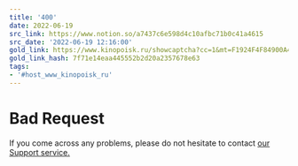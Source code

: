 ```yaml
---
title: '400'
date: 2022-06-19
src_link: https://www.notion.so/a7437c6e598d4c10afbc71b0c41a4615
src_date: '2022-06-19 12:16:00'
gold_link: https://www.kinopoisk.ru/showcaptcha?cc=1&mt=F1924F4F84900A4A4CCDE463A554AC2BD3D02F5C8D24210E53BCE5D9F54FCF0B66918560E003BA8D3EB4EB88D729ED1CA691160F0E52EB60B4BC87CD7AEB7DDBE8F513458B73B848D3E8D7234F2010D457B0BF5E99CE3CDF3F259BA1C24F44E5E255DEF9895E9FEE77F10919843295A48D11EF58522AB24C7D02D505EA27A6E58511602C32AC47C96C340828577F72A97D0DA12D92726785F5C0B094329F3E673D44A1F457E7BB2BF62B73B5496E161F9420A0CFAC823A90F797B7B29D849658E57399BAC6DA8619034A1F051C5F0BBCE2F873C24B9B4CB3902CE5561C0AFA7B7BAD8CBDE4C3F4FEC87F7CDE14ACBE50E21BCEA6E0&retpath=aHR0cHM6Ly93d3cua2lub3BvaXNrLnJ1L2ZpbG0vNTE5Pw%2C%2C_9c13a9dde8ff3b71c472d74017d76526&t=2%2F1715505741%2Fba32ed5234f0382521e756dabe222253&u=5c9f7612-59d5e37e-8b82f2ed-80dc3a44&s=238a41c3c70304bd3f81014569e5088a
gold_link_hash: 7f71e14eaa445552b2d20a2357678e63
tags:
- '#host_www_kinopoisk_ru'
---
```




Bad Request
===========


If you come across any problems, please do not hesitate to contact [our Support service.](https://yandex.com/support/smart-captcha?form-unique_key=/#help)